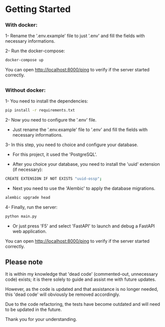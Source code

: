 # Getting Started

### With docker:
1- Rename the '.env.example' file to just '.env' and fill the fields with necessary informations.

2- Run the docker-compose:

```bash
docker-compose up
```

You can open [http://localhost:8000/ping](http://localhost:8000/ping) to verify if the server started correctly.

##

### Without docker:

1- You need to install the dependencies:

```bash
pip install -r requirements.txt
```

2- Now you need to configure the '.env' file. 

- Just rename the '.env.example' file to '.env' and fill the fields with necessary informations.

3- In this step, you need to choice and configure your database.

- For this project, it used the 'PostgreSQL'.

- After you choice your database, you need to install the 'uuid' extension (if necessary):

```bash
CREATE EXTENSION IF NOT EXISTS "uuid-ossp";
```

- Next you need to use the 'Alembic' to apply the database migrations.

```bash
alembic upgrade head
```

4- Finally, run the server:

```bash
python main.py
```

- Or just press 'F5' and select 'FastAPI' to launch and debug a FastAPI web application.

You can open [http://localhost:8000/ping](http://localhost:8000/ping) to verify if the server started correctly.

## Please note

It is within my knowledge that 'dead code' (commented-out, unnecessary code) exists; it is there solely to guide and assist me with future updates.

However, as the code is updated and that assistance is no longer needed, this 'dead code' will obviously be removed accordingly.

Due to the code refactoring, the tests have become outdated and will need to be updated in the future.

Thank you for your understanding.
